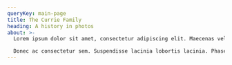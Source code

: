 ```yaml
---
queryKey: main-page
title: The Currie Family
heading: A history in photos
about: >-
  Lorem ipsum dolor sit amet, consectetur adipiscing elit. Maecenas vel mattis massa, vitae iaculis felis. Fusce diam est, sagittis vel elementum et, varius ut ipsum. Cras a augue eu massa pharetra gravida nec eget lorem. Fusce sapien ante, tempus cursus lacus faucibus, euismod ultrices diam. Proin laoreet placerat erat, sed semper metus ullamcorper non. Vivamus nec nibh arcu. Pellentesque maximus mauris nec risus pharetra tempus.

  Donec ac consectetur sem. Suspendisse lacinia lobortis lacinia. Phasellus ornare viverra velit finibus vulputate. Vestibulum in tincidunt metus, sit amet posuere urna. Nullam sed maximus ante, eget dapibus ipsum. Maecenas ac tincidunt mi. Mauris vitae ipsum in eros venenatis tincidunt. Sed sit amet semper sem, id aliquam metus. Nam non aliquet justo. Ut sollicitudin justo erat, et rutrum sem vestibulum et. Praesent nunc metus, pellentesque in ex tincidunt, rutrum facilisis lorem. Curabitur lacinia mauris erat, sed placerat nisl pellentesque non. Duis aliquam aliquet ex, quis accumsan felis commodo non. Nunc non ornare est.
---
```

